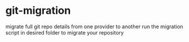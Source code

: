 # git-migration
migrate full git repo details from one provider to another
run the migration script in desired folder to migrate your repository
